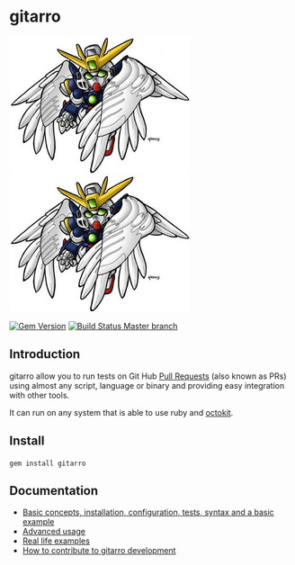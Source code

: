 # gitarro

![GUNDAM image](doc/gundam.jpg)
![GUNDAM image](doc/gundam.jpg)

[![Gem Version](https://badge.fury.io/rb/gitarro.svg)](https://badge.fury.io/rb/gitarro)
[![Build Status Master branch](https://travis-ci.org/openSUSE/gitarro.svg?branch=master)](https://travis-ci.org/openSUSE/gitarro)

## Introduction

gitarro allow you to run tests on Git Hub [Pull Requests](https://help.github.com/articles/about-pull-requests/) (also known as PRs) using almost any script, language or binary and providing easy integration with other tools.

It can run on any system that is able to use ruby and [octokit](https://github.com/octokit/octokit.rb).

## Install

``` gem install gitarro ```

## Documentation

* [Basic concepts, installation, configuration, tests, syntax and a basic example](doc/BASICS.md)
* [Advanced usage](doc/ADVANCED.md)
* [Real life examples](doc/REAL_EXAMPLES.md)
* [How to contribute to gitarro development](doc/CONTRIBUTING.md)

